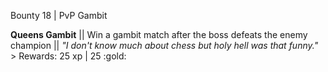 Bounty 18 | PvP Gambit

**Queens Gambit** || Win a gambit match after the boss defeats the
enemy champion || *"I don't know much about chess but holy hell was
that funny."* > Rewards: 25 xp | 25 :gold:
